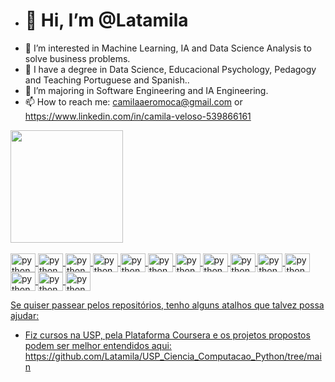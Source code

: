 - <h1>👋 Hi, I’m @Latamila</h1>
- 👀 I’m interested in Machine Learning, IA and Data Science Analysis to solve business problems.
- 🌱 I have a degree in Data Science, Educacional Psychology, Pedagogy and Teaching Portuguese and Spanish..
- 💞️ I’m majoring in Software Engineering and IA Engineering.
- 📫 How to reach me: camilaaeromoca@gmail.com or  https://www.linkedin.com/in/camila-veloso-539866161

<!---
Latamila/Latamila is a ✨ special ✨ repository because its `README.md` (this file) appears on your GitHub profile.
You can click the Preview link to take a look at your changes.
--->
<div>
   <a href="https://github.com/latamila">
   <img height='180em' src="https://github-readme-stats.vercel.app/api?username=latamila&theme=nightowl&show_icons=true">
</div>
<div style="display: inline_block"><br>
    <img align='center' alt='python' height='30' width='40' src="https://cdn.jsdelivr.net/gh/devicons/devicon/icons/python/python-original-wordmark.svg""/>
    <img align='center' alt='python' height='30' width='40'  src="https://cdn.jsdelivr.net/gh/devicons/devicon/icons/html5/html5-original-wordmark.svg" />
    <img align='center' alt='python' height='30' width='40' src="https://cdn.jsdelivr.net/gh/devicons/devicon/icons/css3/css3-original-wordmark.svg" />
    <img align='center' alt='python' height='30' width='40'  src="https://cdn.jsdelivr.net/gh/devicons/devicon/icons/javascript/javascript-original.svg" />
    <img align='center' alt='python' height='30' width='40' src="https://cdn.jsdelivr.net/gh/devicons/devicon/icons/postgresql/postgresql-original-wordmark.svg" />
    <img align='center' alt='python' height='30' width='40'  src="https://cdn.jsdelivr.net/gh/devicons/devicon/icons/google/google-original.svg" />
    <img align='center' alt='python' height='30' width='40' src="https://cdn.jsdelivr.net/gh/devicons/devicon/icons/googlecloud/googlecloud-original.svg" />
    <img align='center' alt='python' height='30' width='40' src="https://cdn.jsdelivr.net/gh/devicons/devicon/icons/docker/docker-original-wordmark.svg" />
   <img align='center' alt='python' height='30' width='40'  src="https://cdn.jsdelivr.net/gh/devicons/devicon/icons/jupyter/jupyter-original-wordmark.svg" />
   <img align='center' alt='python' height='30' width='40'src="https://cdn.jsdelivr.net/gh/devicons/devicon/icons/visualstudio/visualstudio-plain.svg" />
   <img align='center' alt='python' height='30' width='40' src="https://cdn.jsdelivr.net/gh/devicons/devicon/icons/github/github-original.svg" />
   <img align='center' alt='python' height='30' width='40' src="https://cdn.jsdelivr.net/gh/devicons/devicon/icons/linux/linux-original.svg" />
   <img align='center' alt='python' height='30' width='40'src="https://cdn.jsdelivr.net/gh/devicons/devicon/icons/mysql/mysql-original-wordmark.svg" />
   <img align='center' alt='python' height='30' width='40' src="https://cdn.jsdelivr.net/gh/devicons/devicon/icons/slack/slack-original.svg" />
          




          
          
Se quiser passear pelos repositórios, tenho alguns atalhos que talvez possa ajudar:

* Fiz cursos na USP, pela Plataforma Coursera e os projetos propostos podem ser melhor entendidos aqui: https://github.com/Latamila/USP_Ciencia_Computacao_Python/tree/main
